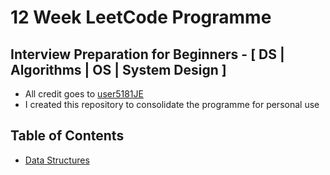 # 12 Week LeetCode Programme
## Interview Preparation for Beginners - [ DS | Algorithms | OS | System Design ]
- All credit goes to [user5181JE](https://leetcode.com/discuss/general-discussion/698684/interview-preparation-for-beginners-ds-algorithms-os-system-design)
- I created this repository to consolidate the programme for personal use
## Table of Contents
- [Data Structures](https://github.com/aaronw4ng/12WeekLeetCode/tree/master/1.%20Data%20Structures) 
